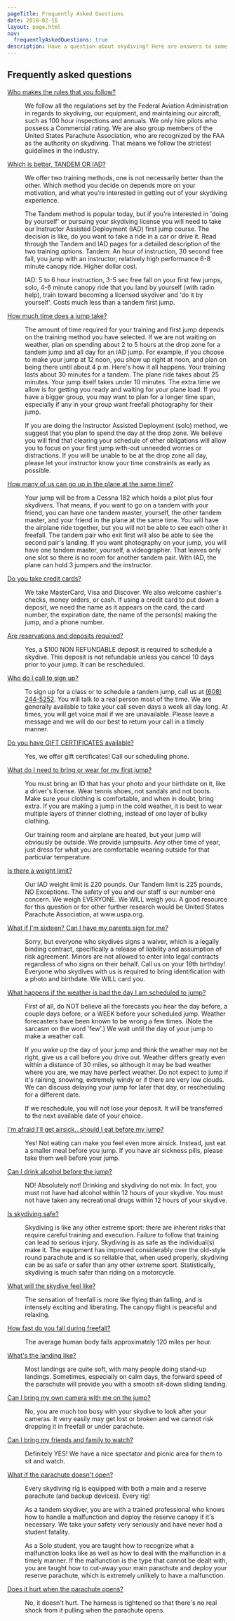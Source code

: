 ```yaml
---
pageTitle: Frequently Asked Questions
date: 2018-02-16
layout: page.html
nav:
  frequentlyAskedQuestions: true
description: Have a question about skydiving? Here are answers to some of our most frequently asked questions.
---
```


## Frequently asked questions

<dl class="accordion">

<dt><a href="">Who makes the rules that you follow?</a></dt>
<dd><p>We follow all the regulations set by the Federal Aviation Administration in regards to skydiving, our equipment, and maintaining our aircraft, such as 100 hour inspections and annuals.  We only hire pilots who possess a Commercial rating.  We are also group members of the United States Parachute Association, who are recognized by the FAA as the authority on skydiving.  That means we follow the strictest guidelines in the industry.</p></dd>

<dt><a href="">Which is better, TANDEM OR IAD?</a></dt>
<dd><p>We offer two training methods, one is not necessarily better than the other. Which method you decide on depends more on your motivation, and what you’re interested in getting out of your skydiving experience.</p>
<p>The Tandem method is popular today, but if you’re interested in 'doing by yourself' or pursuing your skydiving license you will need to take our Instructor Assisted Deployment (IAD) first jump course.  The decision is like, do you want to take a ride in a car or drive it.  Read through the Tandem and IAD pages for a detailed description of the two training options.
Tandem: An hour of instruction, 30 second free fall, you jump with an instructor, relatively high performance 6-8 minute canopy ride.  Higher dollar cost.</p>
<p>IAD: 5 to 6 hour instruction, 3-5 sec free fall on your first few jumps, solo, 4-6 minute canopy ride that you land by yourself (with radio help), train toward becoming a licensed skydiver and 'do it by yourself'.  Costs much less than a tandem first jump.</p></dd>

<dt><a href="">How much time does a jump take?</a></dt>
<dd><p>The amount of time required for your training and first jump depends on the training method you have selected. If we are not waiting on weather, plan on spending about 2 to 5 hours at the drop zone for a tandem jump and all day for an IAD jump.  For example, if you choose to make your jump at 12 noon, you show up right at noon, and plan on being there until about 4 p.m.  Here's how it all happens.  Your training lasts about 30 minutes for a tandem.   The plane ride takes about 25 minutes.  Your jump itself takes under 10 minutes.  The extra time we allow is for getting you ready and waiting for your plane load.  If you have a bigger group, you may want to plan for a longer time span, especially if any in your group want freefall photography for their jump.</p>

<p>If you are doing the Instructor Assisted Deployment (solo) method, we suggest that you plan to spend the day at the drop zone. We believe you will find that clearing your schedule of other obligations will allow you to focus on your first jump with-out unneeded worries or distractions. If you will be unable to be at the drop zone all day, please let your instructor know your time constraints as early as possible.</p></dd>

<dt><a href="">How many of us can go up in the plane at the same time?</a></dt>
<dd><p>Your jump will be from a Cessna 182 which holds a pilot plus four skydivers.  That means, if you want to go on a tandem with your friend, you can have one tandem master, yourself, the other tandem master, and your friend in the plane at the same time.   You will have the airplane ride together, but you will not be able to see each other in freefall.  The tandem pair who exit first will also be able to see the second pair's landing.  If you want photography on your jump, you will have one tandem master, yourself, a videographer.  That leaves only one slot so there is no room for another tandem pair.  With IAD, the plane can hold 3 jumpers and the instructor.</p></dd>

<dt><a href="">Do you take credit cards?</a></dt>
<dd><p>We take MasterCard, Visa and Discover. We also welcome cashier's checks, money orders, or cash. If using a credit card to put down a deposit, we need the name as it appears on the card, the card number, the expiration date, the name of the person(s) making the jump, and a phone number.</p></dd>

<dt><a href="">Are reservations and deposits required?</a></dt>
<dd><p>Yes, a $100 NON REFUNDABLE deposit is required to schedule a skydive. This deposit is not refundable unless you cancel 10 days prior to your jump.  It can be rescheduled.</p></dd>

<dt><a href="">Who do I call to sign up?</a></dt>
<dd><p>To sign up for a class or to schedule a tandem jump, call us at <a href="tel:6082445252">(608) 244-5252</a>. You will talk to a real person most of the time. We are generally available to take your call seven days a week all day long. At times, you will get voice mail if we are unavailable.  Please leave a message and we will do our best to return your call in a timely manner.</p></dd>

<dt><a href="">Do you have GIFT CERTIFICATES available?</a></dt>
<dd><p>Yes, we offer gift certificates! Call our scheduling phone.</p></dd>

<dt><a href="">What do I need to bring or wear for my first jump?</a></dt>
<dd><p>You must bring an ID that has your photo and your birthdate on it, like a driver's license.  Wear tennis shoes, not sandals and not boots.  Make sure your clothing is comfortable, and when in doubt, bring extra.  If you are making a jump in the cold weather, it is best to wear multiple layers of thinner clothing, instead of one layer of bulky clothing.</p>
<p>Our training room and airplane are heated, but your jump will obviously be outside.  We provide jumpsuits.  Any other time of year, just dress for what you are comfortable wearing outside for that particular temperature.</p></dd>

<dt><a href="">Is there a weight limit?</a></dt>
<dd><p>Our IAD weight limit is 220 pounds.  Our Tandem limit is 225 pounds, NO Exceptions. The safety of you and our staff is our number one concern.  We weigh EVERYONE.  We WILL weigh you.   A good resource for this question or for other further research would be United States Parachute Association, at www.uspa.org.</p></dd>

<dt><a href="">What if I'm sixteen?  Can I have my parents sign for me?</a></dt>
<dd><p>Sorry, but everyone who skydives signs a waiver, which is a legally binding contract, specifically a release of liability and assumption of risk agreement.   Minors are not allowed to enter into legal contracts regardless of who signs on their behalf.  Call us on your 18th birthday!  Everyone who skydives with us is required to bring identification with a photo and birthdate.  We WILL card you.</p></dd>

<dt><a href="">What happens if the weather is bad the day I am scheduled to jump?</a></dt>
<dd><p>First of all, do NOT believe all the forecasts you hear the day before, a couple days before, or a WEEK before your scheduled jump.  Weather forecasters have been known to be wrong a few times. (Note the sarcasm on the word 'few'.)  We wait until the day of your jump to make a weather call.</p>
<p>If you wake up the day of your jump and think the weather may not be right, give us a call before you drive out.  Weather differs greatly even within a distance of 30 miles, so although it may be bad weather where you are, we may have perfect weather.  Do not expect to jump if it's raining, snowing, extremely windy or if there are very low clouds.  We can discuss delaying your jump for later that day, or rescheduling for a different date.</p>
<p>If we reschedule, you will not lose your deposit.  It will be transferred to the next available date of your choice.</p></dd>

<dt><a href="">I'm afraid I'll get airsick...should I eat before my jump?</a></dt>
<dd><p>Yes!  Not eating can make you feel even more airsick.  Instead, just eat a smaller meal before you jump.  If you have air sickness pills, please take them well before your jump.</p></dd>

<dt><a href="">Can I drink alcohol before the jump?</a></dt>
<dd><p>NO! Absolutely not!  Drinking and skydiving do not mix.  In fact, you must not have had alcohol within 12 hours of your skydive.  You must not have taken any recreational drugs within 12 hours of your skydive.</p></dd>

<dt><a href="">Is skydiving safe?</a></dt>
<dd><p>Skydiving is like any other extreme sport: there are inherent risks that require careful training and execution. Failure to follow that training can lead to serious injury. Skydiving is as safe as the individual(s) make it. The equipment has improved considerably over the old-style round parachute and is so reliable that, when used properly, skydiving can be as safe or safer than any other extreme sport.  Statistically, skydiving is much safer than riding on a motorcycle.</p></dd>

<dt><a href="">What will the skydive feel like?</a></dt>
<dd><p>The sensation of freefall is more like flying than falling, and is intensely exciting and liberating. The canopy flight is peaceful and relaxing.</p></dd>

<dt><a href="">How fast do you fall during freefall?</a></dt>
<dd><p>The average human body falls approximately 120 miles per hour.</p></dd>

<dt><a href="">What's the landing like?</a></dt>
<dd><p>Most landings are quite soft, with many people doing stand-up landings. Sometimes, especially on calm days, the forward speed of the parachute will provide you with a smooth sit-down sliding landing.</p></dd>

<dt><a href="">Can I bring my own camera with me on the jump?</a></dt>
<dd><p>No, you are much too busy with your skydive to look after your cameras. It very easily may get lost or broken and we cannot risk dropping it in freefall or under parachute.</p></dd>

<dt><a href="">Can I bring my friends and family to watch?</a></dt>
<dd><p>Definitely YES!  We have a nice spectator and picnic area for them to sit and watch.</p></dd>

<dt><a href="">What if the parachute doesn't open?</a></dt>
<dd><p>Every skydiving rig is equipped with both a main and a reserve parachute (and backup devices). Every rig!</p>

<p>As a tandem skydiver, you are with a trained professional who knows how to handle a malfunction and deploy the reserve canopy if it's necessary. We take your safety very seriously and have never had a student fatality.</p>

<p>As a Solo student, you are taught how to recognize what a malfunction looks like as well as how to deal with the malfunction in a timely manner. If the malfunction is the type that cannot be dealt with, you are taught how to cut-away your main parachute and deploy your reserve parachute, which is extremely unlikely to have a malfunction.</p></dd>

<dt><a href="">Does it hurt when the parachute opens?</a></dt>
<dd><p>No, it doesn't hurt. The harness is tightened so that there's no real shock from it pulling when the parachute opens.</p></dd>

</dl>
